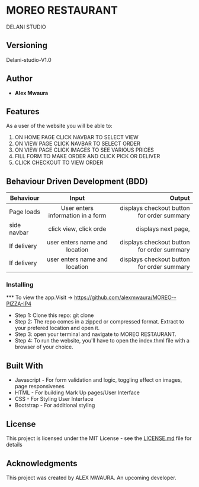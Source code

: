 
#  MOREO RESTAURANT

 DELANI STUDIO



## Versioning

 Delani-studio-V1.0 

## Author

* **Alex Mwaura**

## Features


As a user of the website you will be able to:

1. ON HOME PAGE CLICK NAVBAR TO SELECT VIEW 
2. ON VIEW PAGE CLICK NAVBAR TO SELECT ORDER
3. ON VIEW PAGE CLICK IMAGES TO SEE VARIOUS PRICES
4. FILL FORM TO MAKE ORDER AND CLICK PICK OR DELIVER
5. CLICK CHECKOUT TO VIEW ORDER



## Behaviour Driven Development (BDD)
|Behaviour 	           |    Input 	                 |       Output          |
|----------------------------------------------|:-----------------------------------:|-----------------------------:|       
|Page loads                          |   User enters information in a form           | displays checkout button for order summary |   |
|side navbar                         |   click view, click orde                               | displays next page,       | |
|If delivery                         |   user enters name and location           | displays checkout button for order summary       | |
|If delivery                         |   user enters name and location           | displays checkout button for order summary       | |


### Installing

*** To view the app.Visit -> https://github.com/alexmwaura/MOREO--PIZZA-IP4
* Step 1:
Clone this repo: git clone  
* Step 2:
The repo comes in a zipped or compressed format. Extract to your prefered location and open it.
* Step 3:
open your terminal and navigate to MOREO RESTAURANT.
* Step 4:
To run the website, you'll have to open the index.thml file with a browser of your choice.
    
    
## Built With

* Javascript - For form validation and logic, toggling effect on images, page responsivenes
* HTML - For building Mark Up pages/User Interface
* CSS - For Styling User Interface
* Bootstrap - For additional styling


## License

This project is licensed under the MIT License - see the [LICENSE.md](LICENSE.md) file for details

## Acknowledgments
This project was created by ALEX MWAURA. An upcoming developer.